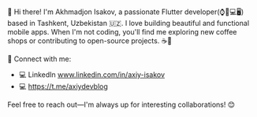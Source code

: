 👋 Hi there! I'm Akhmadjon Isakov, a passionate Flutter developer(⌚️📱💻🖥️) based in Tashkent, Uzbekistan 🇺🇿. I love building beautiful and functional mobile apps. When I'm not coding, you'll find me exploring new coffee shops or contributing to open-source projects. ☕️🚀

🔗 Connect with me:
- 💻 LinkedIn www.linkedin.com/in/axiy-isakov
- 💻 https://t.me/axiydevblog

Feel free to reach out—I'm always up for interesting collaborations! 😊

